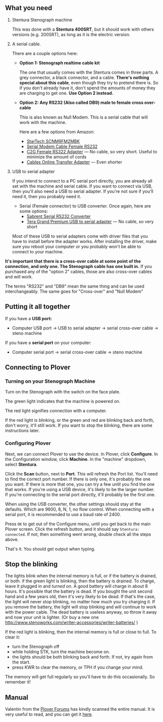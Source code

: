 ## What you need

1. Stentura Stenograph machine
    
    This was done with a **Stentura 400SRT**, but it should work with others versions (e.g. 200SRT), as long as it is the electric version.
1. A serial cable.

    There are a couple options here:
    + **Option 1: Stenograph realtime cable kit**

        The one that usually comes with the Stentura comes in three parts. A grey connector, a black connector, and a cable. **There's nothing special about this cable**, even though they try to pretend there is. So if you don't already have it, don't spend the amounts of money they are charging to get one. **Use Option 2 instead.**
    + **Option 2: Any RS232 (Also called DB9) male to female cross over-cable**

        This is also known as Null Modem. This is a serial cable that will work with the machine.

        Here are a few options from Amazon:
        - [StarTech SCNM9FM2MBK](https://www.amazon.com/StarTech-com-RS232-Serial-Female-SCNM9FM2MBK/dp/B00CEMGMMM/)
        - [Serial Modem Cable Female RS232](https://www.amazon.com/Serial-Modem-Cable-Female-RS232/dp/B0026KE4CM/)
        - [C2G Female RS322 Adapter](https://www.amazon.com/C2G-Cables-Go-Female-Adapter/dp/B000067RW2/) — No cable, so very short. Useful to minimize the amount of cords
        - [Cables Online Transfer Adapter](https://www.amazon.com/CablesOnline-Slimline-Transfer-Adapter-AD-N04M-2/dp/B00HGIRU3O/) — Even shorter

1. USB to serial adapter

    If you intend to connect to a PC serial port directly, you are already all set with the machine and serial cable. If you want to connect via USB, then you'll also need a USB to serial adapter. If you're not sure if you'll need it, then you probably need it.

    * Serial (Female connector) to USB converter. Once again, here are some options:
        + [Sabrent Serial RS232 Converter](https://www.amazon.com/Sabrent-Serial-RS-232-Converter-CB-DB9P/dp/B00IDSM6BW/)
        + [Tera Grand Premium USB to serial adapter](https://www.amazon.com/Tera-Grand-Premium-Adapter-Supports/dp/B00BUZ0K68/) — No cable, so very short

    Most of these USB to serial adapters come with driver files that you have to install before the adapter works. After installing the driver, make sure you reboot your computer or you probably won't be able to connect to your machine.

**It's important that there is a cross-over cable at some point of the connection, and only one. The Stenograph cable has one built in.** If you purchased any of the "option 2" cables, those are also cross-over cables and will work.

The terms "RS232" and "DB9" mean the same thing and can be used interchangeably. The same goes for "Cross-over" and "Null Modem"

## Putting it all together

If you have a **USB port:**

- Computer USB port → USB to serial adapter → serial cross-over cable → steno machine

If you have a **serial port** on your computer:

- Computer serial port → serial cross-over cable → steno machine

## Connecting to Plover

### Turning on your Stenograph Machine

Turn on the Stenograph with the switch on the face plate.

The green light indicates that the machine is powered on.

The red light signifies connection with a computer.

If the red light is blinking, or the green and red are blinking back and forth, don't worry, it'll still work. If you want to stop the blinking, there are some instructions later.

### Configuring Plover

Next, we can connect Plover to use the device. In Plover, click **Configure**. In the Configuration window, click **Machine**. In the "machine" dropdown, select **Stentura**.

Click the **Scan** button, next to **Port**. This will refresh the Port list. You'll need to find the correct port number. If there is only one, it's probably the one you want. If there is more that one, you can try a few until you find the one that works. If you're using a USB device, it's likely to be the larger number. If you're connecting to the serial port directly, it'll probably be the first one.

When using the USB converter, the other settings should stay at the defaults. Which are 9600, 8, N, 1, no flow control. When connecting with a serial port, it is recommended to use a baud rate of 2400.

Press `OK` to get out of the Configure menu, until you get back to the main Plover screen. Click the refresh button, and it should say `Stentura: connected`. If not, then something went wrong, double check all the steps above.

That's it. You should get output when typing.

## Stop the blinking

The lights blink when the internal memory is full, or if the battery is drained, or both.
if the green light is blinking, then the battery is drained. To charge, leave it plugged in and *turned on*. A good battery will charge in about 8 hours. It's possible that the battery is dead. If you bought the unit second hand and a few years old, then it's very likely to be dead. If that's the case, the light will never stop blinking, no matter how much you try charging it. If you remove the battery, the light will stop blinking and will continue to work with the power cable. The dead battery is useless anyway, so throw it away and now your unit is lighter. (Or buy a new one http://www.stenoworks.com/writer-accessories/writer-batteries/ )

If the red light is blinking, then the internal memory is full or close to full. To clear it:

* turn the Stenograph off
* while holding STK, turn the machine become on.
* the lights should be both blinking back and forth. If not, try again from the start.
* press KWR to clear the memory, or TPH if you change your mind.

The memory will get full regularly so you'll have to do this occasionally. So remember it!

## Manual

Valentin from the [Plover Forums](https://groups.google.com/d/msg/ploversteno/dhLSXsPdGYY/jZQlVdcIAQAJ) has kindly scanned the entire manual. It is very useful to read, and you can get it [here](https://0au.de/~apo/stentura_200_400_srt_manual.pdf).